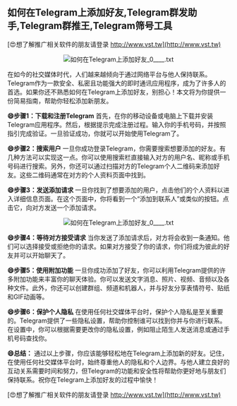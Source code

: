 ## **如何在Telegram上添加好友,Telegram群发助手,Telegram群推王,Telegram筛号工具**

[😍想了解推广相关软件的朋友请登录 http://www.vst.tw](http://www.vst.tw)

 <center><img src="https://vst.tw/MP4/tuiguang/png/7.png" alt="如何在Telegram上添加好友_0____.txt"></center>

在如今的社交媒体时代，人们越来越倾向于通过网络平台与他人保持联系。Telegram作为一款安全、私密且功能强大的即时通讯应用程序，成为了许多人的首选。如果你还不熟悉如何在Telegram上添加好友，别担心！本文将为你提供一份简易指南，帮助你轻松添加新朋友。

**😄步骤1：下载和注册Telegram**
首先，在你的移动设备或电脑上下载并安装Telegram应用程序。然后，根据提示完成注册过程。输入你的手机号码，并按照指引完成验证。一旦验证成功，你就可以开始使用Telegram了。

**😄步骤2：搜索用户**
一旦你成功登录Telegram，你需要搜索想要添加的好友。有几种方法可以实现这一点。你可以使用搜索栏直接输入对方的用户名、昵称或手机号码进行搜索。另外，你还可以通过扫描对方的Telegram个人二维码来添加好友。这些二维码通常在对方的个人资料页面中找到。

**😄步骤3：发送添加请求**
一旦你找到了想要添加的用户，点击他们的个人资料以进入详细信息页面。在这个页面中，你将看到一个“添加到联系人”或类似的按钮。点击它，向对方发送一个添加请求。

 <center><img src="https://vst.tw/MP4/tuiguang/png/3.png" alt="如何在Telegram上添加好友_0____.txt"></center>

**😄步骤4：等待对方接受请求**
当你发送了添加请求后，对方将会收到一条通知。他们可以选择接受或拒绝你的请求。如果对方接受了你的请求，你们将成为彼此的好友并可以开始聊天了。

**😄步骤5：使用附加功能**
一旦你成功添加了好友，你可以利用Telegram提供的许多附加功能来丰富你的聊天体验。你可以发送文字消息、照片、视频、音频以及各种文件。此外，你还可以创建群组、频道和机器人，并与好友分享表情符号、贴纸和GIF动画等。

**😄步骤6：保护个人隐私**
在使用任何社交媒体平台时，保护个人隐私是至关重要的。Telegram提供了一些隐私设置，帮助你控制谁可以找到你并与你进行联系。在设置中，你可以根据需要更改你的隐私设置，例如阻止陌生人发送消息或通过手机号码查找你。

**😄总结：**
通过以上步骤，你应该能够轻松地在Telegram上添加新的好友。记住，在使用任何社交媒体平台时，始终尊重他人的隐私和个人边界。与他人建立良好的互动关系需要时间和努力，但Telegram的功能和安全性将帮助你更好地与朋友们保持联系。祝你在Telegram上添加好友的过程中愉快！

[😍想了解推广相关软件的朋友请登录 http://www.vst.tw](http://www.vst.tw)



